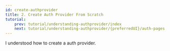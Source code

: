 ```yaml
---
id: create-authprovider
title: 2. Create Auth Provider From Scratch
tutorial:
    prev: tutorial/understanding-authprovider/index
    next: tutorial/understanding-authprovider/{preferredUI}/auth-pages
---
```


<Checklist>

<ChecklistItem id="auth-provider-create-auth-provider">
I understood how to create a auth provider.
</ChecklistItem>

</Checklist>
